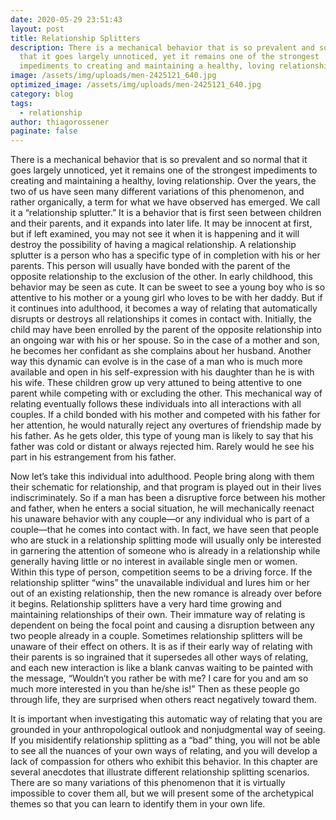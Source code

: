 ```yaml
---
date: 2020-05-29 23:51:43
layout: post
title: Relationship Splitters
description: There is a mechanical behavior that is so prevalent and so normal
  that it goes largely unnoticed, yet it remains one of the strongest
  impediments to creating and maintaining a healthy, loving relationship.
image: /assets/img/uploads/men-2425121_640.jpg
optimized_image: /assets/img/uploads/men-2425121_640.jpg
category: blog
tags:
  - relationship
author: thiagorossener
paginate: false
---
```

There is a mechanical behavior that is so prevalent and
so normal that it goes largely unnoticed, yet it remains one
of the strongest impediments to creating and maintaining a
healthy, loving relationship. Over the years, the two of us have
seen many different variations of this phenomenon, and rather
organically, a term for what we have observed has emerged.
We call it a “relationship splutter.” It is a behavior that is first
seen between children and their parents, and it expands into
later life. It may be innocent at first, but if left examined,
you may not see it when it is happening and it will destroy the
possibility of having a magical relationship.
A relationship splutter is a person who has a specific type of
in completion with his or her parents. This person will usually
have bonded with the parent of the opposite relationship to the exclusion of the other. In early childhood, this behavior may be seen
as cute. It can be sweet to see a young boy who is so attentive
to his mother or a young girl who loves to be with her daddy.
But if it continues into adulthood, it becomes a way of relating
that automatically disrupts or destroys all relationships it comes
in contact with.
Initially, the child may have been enrolled by the parent of
the opposite relationship into an ongoing war with his or her spouse.
So in the case of a mother and son, he becomes her confidant
as she complains about her husband. Another way this dynamic
can evolve is in the case of a man who is much more available 
and open in his self-expression with his daughter than he is
with his wife. These children grow up very attuned to being
attentive to one parent while competing with or excluding the
other. This mechanical way of relating eventually follows these
individuals into all interactions with all couples.
If a child bonded with his mother and competed with his
father for her attention, he would naturally reject any overtures
of friendship made by his father. As he gets older, this type of
young man is likely to say that his father was cold or distant
or always rejected him. Rarely would he see his part in his
estrangement from his father.

Now let’s take this individual into adulthood. People bring
along with them their schematic for relationship, and that program is played out in their lives indiscriminately. So if a man
has been a disruptive force between his mother and father,
when he enters a social situation, he will mechanically reenact
his unaware behavior with any couple—or any individual who
is part of a couple—that he comes into contact with. In fact, we
have seen that people who are stuck in a relationship splitting
mode will usually only be interested in garnering the attention
of someone who is already in a relationship while generally
having little or no interest in available single men or women.
Within this type of person, competition seems to be a
driving force. If the relationship splitter “wins” the unavailable
individual and lures him or her out of an existing relationship,
then the new romance is already over before it begins. Relationship splitters have a very hard time growing and maintaining relationships of their own. Their immature way of relating
is dependent on being the focal point and causing a disruption
between any two people already in a couple.
Sometimes relationship splitters will be unaware of their
effect on others. It is as if their early way of relating with their
parents is so ingrained that it supersedes all other ways of relating, and each new interaction is like a blank canvas waiting to
be painted with the message, “Wouldn’t you rather be with me?
I care for you and am so much more interested in you than he/she is!” Then as these people go through life, they are surprised
when others react negatively toward them.

It is important when investigating this automatic way of
relating that you are grounded in your anthropological outlook
and nonjudgmental way of seeing. If you misidentify relationship splitting as a “bad” thing, you will not be able to see all the
nuances of your own ways of relating, and you will develop a
lack of compassion for others who exhibit this behavior.
In this chapter are several anecdotes that illustrate different
relationship splitting scenarios. There are so many variations of
this phenomenon that it is virtually impossible to cover them
all, but we will present some of the archetypical themes so that
you can learn to identify them in your own life.
